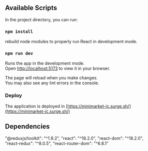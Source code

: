 ## Available Scripts

In the project directory, you can run:
### `npm install`

rebuild node modules to properly run React in development mode.

### `npm run dev`

Runs the app in the development mode.\
Open [http://localhost:5173](http://localhost:5173) to view it in your browser.

The page will reload when you make changes.\
You may also see any lint errors in the console.

### Deploy

The application is deployed in [https://minimarket-jc.surge.sh/](https://minimarket-jc.surge.sh/)

## Dependencies
"@reduxjs/toolkit": "^1.9.2",
"react": "^18.2.0",
"react-dom": "^18.2.0",
"react-redux": "^8.0.5",
"react-router-dom": "^6.8.1"
